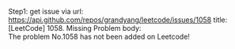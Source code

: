 Step1: get issue via url: https://api.github.com/repos/grandyang/leetcode/issues/1058 
 title:[LeetCode] 1058. Missing Problem 
 body:  
 The problem No.1058 has not been added on Leetcode!